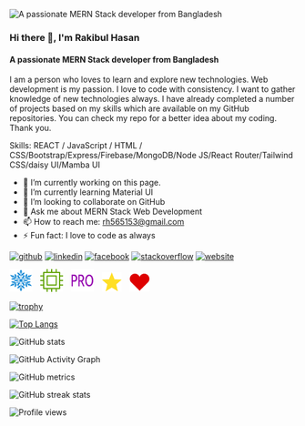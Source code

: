![A passionate MERN Stack developer from Bangladesh](https://raw.githubusercontent.com/leviarista/github-profile-header-generator/main/social/examples/example-3.png)
### Hi there 👋, I'm Rakibul Hasan
#### A passionate MERN Stack developer from Bangladesh

I am a person who loves to learn and explore new technologies. Web development is my passion. I love to code with consistency. I want to gather knowledge of new technologies always. I have already completed a number of projects based on my skills which are available on my GitHub repositories. You can check my repo for a better idea about my coding. Thank you.

Skills: REACT / JavaScript / HTML / CSS/Bootstrap/Express/Firebase/MongoDB/Node JS/React Router/Tailwind CSS/daisy UI/Mamba UI

- 🔭 I’m currently working on this page. 
- 🌱 I’m currently learning Material UI 
- 👯 I’m looking to collaborate on GitHub 
- 💬 Ask me about MERN Stack Web Development 
- 📫 How to reach me: rh565153@gmail.com 
- ⚡ Fun fact: I love to code as always 


[<img src='https://cdn.jsdelivr.net/npm/simple-icons@3.0.1/icons/github.svg' alt='github' height='40'>](https://github.com/https://github.com/Rakibul2580)  [<img src='https://cdn.jsdelivr.net/npm/simple-icons@3.0.1/icons/linkedin.svg' alt='linkedin' height='40'>](https://www.linkedin.com/in/https://www.linkedin.com/in/rakibul-hasan-91619a244//)  [<img src='https://cdn.jsdelivr.net/npm/simple-icons@3.0.1/icons/facebook.svg' alt='facebook' height='40'>](https://www.facebook.com/https://www.facebook.com/profile.php?id=100049456508044)  [<img src='https://cdn.jsdelivr.net/npm/simple-icons@3.0.1/icons/stackoverflow.svg' alt='stackoverflow' height='40'>](https://stackoverflow.com/users/https://stackoverflow.com/users/19940100/rakibul-hasan)  [<img src='https://cdn.jsdelivr.net/npm/simple-icons@3.0.1/icons/icloud.svg' alt='website' height='40'>](https://photo-graphy-4e366.web.app/)  

<a href='https://archiveprogram.github.com/'><img src='https://raw.githubusercontent.com/acervenky/animated-github-badges/master/assets/acbadge.gif' width='40' height='40'></a> <a href='https://docs.github.com/en/developers'><img src='https://raw.githubusercontent.com/acervenky/animated-github-badges/master/assets/devbadge.gif' width='40' height='40'></a> <a href='https://github.com/pricing'><img src='https://raw.githubusercontent.com/acervenky/animated-github-badges/master/assets/pro.gif' width='40' height='40'></a> <a href='https://stars.github.com/'><img src='https://raw.githubusercontent.com/acervenky/animated-github-badges/master/assets/starbadge.gif' width='35' height='35'></a> <a href='https://docs.github.com/en/github/supporting-the-open-source-community-with-github-sponsors'><img src='https://raw.githubusercontent.com/acervenky/animated-github-badges/master/assets/sponsorbadge.gif' width='35' height='35'></a> 

[![trophy](https://github-profile-trophy.vercel.app/?username=https://github.com/Rakibul2580)](https://github.com/ryo-ma/github-profile-trophy)

[![Top Langs](https://github-readme-stats.vercel.app/api/top-langs/?username=https://github.com/Rakibul2580)](https://github.com/anuraghazra/github-readme-stats)

![GitHub stats](https://github-readme-stats.vercel.app/api?username=https://github.com/Rakibul2580&show_icons=true&count_private=true)  

![GitHub Activity Graph](https://activity-graph.herokuapp.com/graph?username=https://github.com/Rakibul2580)  

![GitHub metrics](https://metrics.lecoq.io/https://github.com/Rakibul2580)  

![GitHub streak stats](https://streak-stats.demolab.com/?user=https://github.com/Rakibul2580)  

![Profile views](https://gpvc.arturio.dev/https://github.com/Rakibul2580)  
